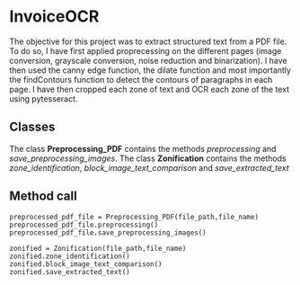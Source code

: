 # InvoiceOCR
The objective for this project was to extract structured text from a PDF file.
To do so, I have first applied proprecessing on the different pages (image conversion, grayscale conversion, noise reduction and binarization).
I have then used the canny edge function, the dilate function and most importantly the findContours function to detect the contours of paragraphs in each page. I have then cropped each zone of text and OCR each zone of the text using pytesseract.

## Classes
The class **Preprocessing_PDF** contains the methods *preprocessing* and *save_preprocessing_images*.
The class **Zonification** contains the methods *zone_identification*, *block_image_text_comparison* and *save_extracted_text*

## Method call

```
preprocessed_pdf_file = Preprocessing_PDF(file_path,file_name)
preprocessed_pdf_file.preprocessing()
preprocessed_pdf_file.save_preprocessing_images()

zonified = Zonification(file_path,file_name)
zonified.zone_identification()
zonified.block_image_text_comparison()
zonified.save_extracted_text()
```
